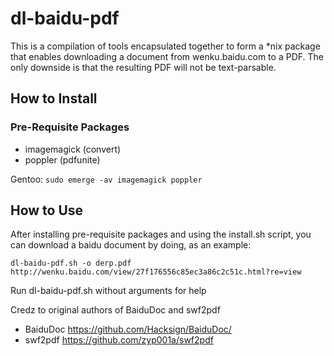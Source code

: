 # dl-baidu-pdf

This is a compilation of tools encapsulated together to form a *nix package that enables downloading a document from wenku.baidu.com to a PDF. The only downside is that the resulting PDF will not be text-parsable.

## How to Install

### Pre-Requisite Packages

* imagemagick (convert)
* poppler (pdfunite)

Gentoo: `sudo emerge -av imagemagick poppler`

## How to Use

After installing pre-requisite packages and using the install.sh script, you can download a baidu document by doing, as an example:

`dl-baidu-pdf.sh -o derp.pdf http://wenku.baidu.com/view/27f176556c85ec3a86c2c51c.html?re=view`

Run dl-baidu-pdf.sh without arguments for help

Credz to original authors of BaiduDoc and swf2pdf
* BaiduDoc https://github.com/Hacksign/BaiduDoc/
* swf2pdf https://github.com/zyp001a/swf2pdf

